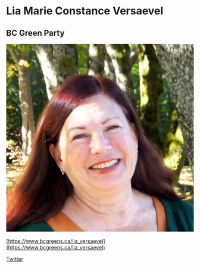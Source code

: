 # Lia Marie Constance Versaevel

## BC Green Party

![Photo of Lia Marie Constance Versaevel](images/image29.png)

[https://www.bcgreens.ca/lia_versaevel](https://www.bcgreens.ca/lia_versaevel)

[Twitter](https://twitter.com/IslandSalishSea?ref_src=twsrc%5Egoogle%7Ctwcamp%5Eserp%7Ctwgr%5Eauthor)
